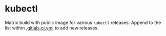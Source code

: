 # kubectl

Matrix build with public image for various `kubectl` releases. Append to the list within [.gitlab-ci.yml](./.gitlab-ci.yml) to add new releases.
